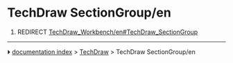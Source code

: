 # TechDraw SectionGroup/en
1.  REDIRECT [TechDraw_Workbench/en#TechDraw_SectionGroup](TechDraw_Workbench/en#TechDraw_SectionGroup.md)



---
⏵ [documentation index](../README.md) > [TechDraw](TechDraw_Workbench.md) > TechDraw SectionGroup/en
